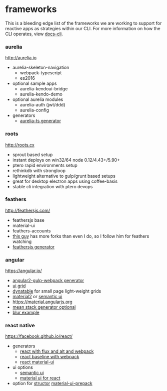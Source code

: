 # frameworks
This is a bleeding edge list of the frameworks we are working to support for reactive apps as strategies within our CLI.
For more information on how the CLI operates, view [docs-cli](/forktheweb/dockistry/blob/master/docs-cli.md).

### aurelia 
http://aurelia.io

- aurelia-skeleton-navigation
   * webpack-typescript
   * es2016
- optional sample apps
  * aurelia-kendoui-bridge
  * aurelia-kendo-demo
- optional aurelia modules
  * aurelia-auth (jwt/ddd)
  * aurelia-config
- generators
   * [aurelia-ts generator](https://www.npmjs.com/package/generator-aurelia-ts)


### roots
http://roots.cx

- sprout based setup
- instant deploys on win32/64 node 0.12/4.43+/5.90+
- ptero rapid environments setup
- rethinkdb with strongloop
- lightweight alternative to gulp/grunt based setups
- great for desktop electron apps using coffee-basis
- stable cli integration with ptero devops

### feathers
http://feathersjs.com/

- feathersjs base
- material-ui
- feathers-accounts
- [this guy](http://kulakowka.com/) has more forks than even I do, so I follow him for feathers watching
- [feathersjs generator](https://github.com/feathersjs/generator-feathers)

### angular
https://angular.io/

 - [angular2-gulp-webpack generator](https://github.com/ericmdantas/generator-ng-fullstack)
 - [ui grid](http://ui-grid.info/)
 - [dynatable](https://www.dynatable.com/) for small page light-weight grids
 - [material2](https://github.com/angular/material2) or [semantic ui](http://semantic-ui.com/introduction/integrations.html)
 - https://material.angularjs.org
 - [mean stack generator optional](https://github.com/angular-fullstack/generator-angular-fullstack)
 - [blur example](https://github.com/akveo/blur-admin)
 
### react native 
https://facebook.github.io/react/

- generators
    * [react with flux and alt and webpack](https://github.com/weblogixx/generator-react-webpack-alt)
    * [react baseline with webpack](https://github.com/newtriks/generator-react-webpack)
    * [react material-ui](https://www.npmjs.com/package/generator-material-react)
- ui options 
    * [semantic ui](http://semantic-ui.com/introduction/integrations.html)
    * [material ui for react](http://www.material-ui.com)
- option for [structor](https://github.com/ipselon/structor) [material-ui-prepack](https://github.com/ipselon/material-ui-prepack)
